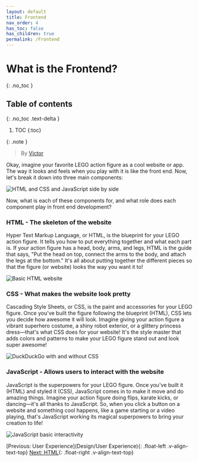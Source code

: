 ```yaml
---
layout: default
title: Frontend
nav_order: 4
has_toc: false
has_children: true
permalink: /Frontend
---
```


# What is the Frontend?
{: .no_toc }

## Table of contents
{: .no_toc .text-delta }

1. TOC
{:toc}

{: .note }
> By [Victor](https://linkedin.com/in/hsiaovictor)



Okay, imagine your favorite LEGO action figure as a cool website or app. The way it looks and feels when you play with it is like the front end. Now, let's break it down into three main components:

![HTML and CSS and JavaScript side by side](https://d2v4zi8pl64nxt.cloudfront.net/javascript-seo/5948abfc0e2df5.02876591.gif)

Now, what is each of these components for, and what role does each component play in front end development?

### HTML - The skeleton of the website

Hyper Text Markup Language, or HTML, is the blueprint for your LEGO action figure. It tells you how to put everything together and what each part is. If your action figure has a head, body, arms, and legs, HTML is the guide that says, "Put the head on top, connect the arms to the body, and attach the legs at the bottom." It's all about putting together the different pieces so that the figure (or website) looks the way you want it to!

![Basic HTML website](https://images.saymedia-content.com/.image/t_share/MTc0NjQ2NjgwMzU5MjE2OTEx/basic-web-design-with-html-css.png)

### CSS - What makes the website look pretty

Cascading Style Sheets, or CSS, is the paint and accessories for your LEGO figure. Once you've built the figure following the blueprint (HTML), CSS lets you decide how awesome it will look. Imagine giving your action figure a vibrant superhero costume, a shiny robot exterior, or a glittery princess dress—that's what CSS does for your website! It's the style master that adds colors and patterns to make your LEGO figure stand out and look super awesome!

![DuckDuckGo with and without CSS](https://i2.wp.com/css-tricks.com/wp-content/uploads/2019/04/s_601945040BCA3610D759145A4442799C97B904D9A9F8326DD30FDF0CF48A96B7_1555165463692_duckduckgo-compare.jpg?ssl=1)

### JavaScript - Allows users to interact with the website

JavaScript is the superpowers for your LEGO figure. Once you've built it (HTML) and styled it (CSS), JavaScript comes in to make it move and do amazing things. Imagine your action figure doing flips, karate kicks, or dancing—it's all thanks to JavaScript. So, when you click a button on a website and something cool happens, like a game starting or a video playing, that's JavaScript working its magical superpowers to bring your creation to life!

![JavaScript basic interactivity](https://media.giphy.com/media/XaefzCVVqg4Uw/giphy.gif)

[Previous: User Experience](Design/User Experience){: .float-left .v-align-text-top}
[Next: HTML](Frontend/HTML){: .float-right .v-align-text-top}
